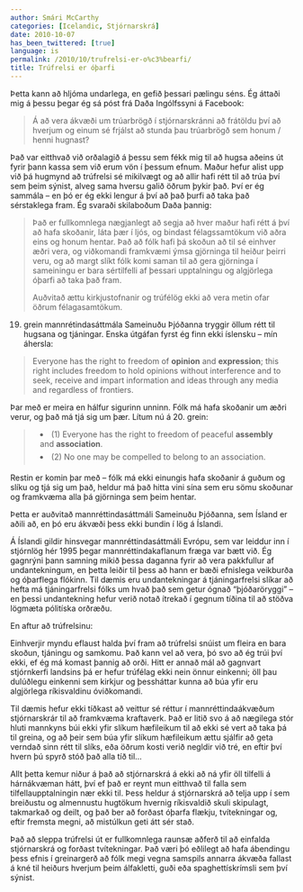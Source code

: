 ```yaml
---
author: Smári McCarthy
categories: [Icelandic, Stjórnarskrá]
date: 2010-10-07
has_been_twittered: [true]
language: is
permalink: /2010/10/trufrelsi-er-o%c3%bearfi/
title: Trúfrelsi er óþarfi
---
```

<p class="wp-flattr-button">
  <a class="FlattrButton" style="display:none;" href="http://www.smarimccarthy.is/2010/10/trufrelsi-er-o%c3%bearfi/" title="Trúfrelsi er óþarfi" rev="flattr;uid:smarimc;language:en_GB;category:text;button:compact;">Þetta kann að hljóma undarlega, en gefið þessari pælingu séns. Ég áttaði mig á þessu þegar ég sá póst frá Daða Ingólfssyni á Facebook: Á að vera ákvæði um trúarbrögð í stjórnarskránni að frátöldu því að hverjum og einum sé frjálst að stunda þau trúarbrögð sem honum / henni hugnast? Það var eitthvað við orðalagið á þessu sem fékk mig til að hugsa aðeins út fyrir þann kassa sem við erum vön í þessum efnum. Maður hefur alist upp við þá hugmynd að trúfrelsi sé mikilvægt og að allir hafi rétt til að trúa því sem þeim sýnist, alveg sama hversu galið öðrum þykir það. Því er ég sammála - en þó er ég ekki lengur á því að það þurfi að taka það sérstaklega fram. Ég svaraði skilaboðum Daða þannig: Það er fullkomnlega nægjanlegt að segja að hver maður hafi rétt á því að hafa skoðanir, láta þær í ljós, og bindast félagssamtökum við aðra eins og honum hentar. Það að fólk hafi þá skoðun að</a>
</p>

Þetta kann að hljóma undarlega, en gefið þessari pælingu séns. Ég áttaði mig á þessu þegar ég sá póst frá Daða Ingólfssyni á Facebook:

> Á að vera ákvæði um trúarbrögð í stjórnarskránni að frátöldu því að hverjum og einum sé frjálst að stunda þau trúarbrögð sem honum / henni hugnast?

Það var eitthvað við orðalagið á þessu sem fékk mig til að hugsa aðeins út fyrir þann kassa sem við erum vön í þessum efnum. Maður hefur alist upp við þá hugmynd að trúfrelsi sé mikilvægt og að allir hafi rétt til að trúa því sem þeim sýnist, alveg sama hversu galið öðrum þykir það. Því er ég sammála &#8211; en þó er ég ekki lengur á því að það þurfi að taka það sérstaklega fram. Ég svaraði skilaboðum Daða þannig:

> Það er fullkomnlega nægjanlegt að segja að hver maður hafi rétt á því að hafa skoðanir, láta þær í ljós, og bindast félagssamtökum við aðra eins og honum hentar. Það að fólk hafi þá skoðun að til sé einhver æðri vera, og viðkomandi framkvæmi ýmsa gjörninga til heiður þeirri veru, og að margt slíkt fólk komi saman til að gera gjörninga í sameiningu er bara sértilfelli af þessari upptalningu og algjörlega óþarfi að taka það fram.
> 
> Auðvitað ættu kirkjustofnanir og trúfélög ekki að vera metin ofar öðrum félagasamtökum.

19. grein mannrétindasáttmála Sameinuðu Þjóðanna tryggir öllum rétt til hugsana og tjáningar. Enska útgáfan fyrst ég finn ekki íslensku &#8211; mín áhersla:

> Everyone has the right to freedom of **opinion** and **expression**; this right includes freedom to hold opinions without interference and to seek, receive and impart information and ideas through any media and regardless of frontiers.

Þar með er meira en hálfur sigurinn unninn. Fólk má hafa skoðanir um æðri verur, og það má tjá sig um þær. Lítum nú á 20. grein:

> <ul style="margin-top: 1em; margin-right: 1em; margin-bottom: 1em; margin-left: 0.5em; list-style-type: none; list-style-position: initial; list-style-image: initial; padding: 0px;">
>   <li style="padding-top: 0px; padding-right: 0px; padding-bottom: 6px; padding-left: 6px; list-style-type: disc; list-style-position: inside; list-style-image: initial; margin: 0px;">
>     (1) Everyone has the right to freedom of peaceful <strong>assembly</strong> and <strong>association</strong>.
>   </li>
>   <li style="padding-top: 0px; padding-right: 0px; padding-bottom: 6px; padding-left: 6px; list-style-type: disc; list-style-position: inside; list-style-image: initial; margin: 0px;">
>     (2) No one may be compelled to belong to an association.
>   </li>
> </ul>

Restin er komin þar með &#8211; fólk má ekki einungis hafa skoðanir á guðum og slíku og tjá sig um það, heldur má það hitta vini sína sem eru sömu skoðunar og framkvæma alla þá gjörninga sem þeim hentar.

Þetta er auðvitað mannréttindasáttmáli Sameinuðu Þjóðanna, sem Ísland er aðili að, en þó eru ákvæði þess ekki bundin í lög á Íslandi.

Á Íslandi gildir hinsvegar mannréttindasáttmáli Evrópu, sem var leiddur inn í stjórnlög hér 1995 þegar mannréttindakaflanum fræga var bætt við. Ég gagnrýni þann samning mikið þessa daganna fyrir að vera pakkfullur af undantekningum, en þetta leiðir til þess að hann er bæði efnislega veikburða og óþarflega flókinn. Til dæmis eru undantekningar á tjáningarfrelsi slíkar að hefta má tjáningarfrelsi fólks um hvað það sem getur ógnað &#8220;þjóðaröryggi&#8221; &#8211; en þessi undantekning hefur verið notað ítrekað í gegnum tíðina til að stöðva lögmæta pólitíska orðræðu.

En aftur að trúfrelsinu:

Einhverjir myndu eflaust halda því fram að trúfrelsi snúist um fleira en bara skoðun, tjáningu og samkomu. Það kann vel að vera, þó svo að ég trúi því ekki, ef ég má komast þannig að orði. Hitt er annað mál að gagnvart stjórnkerfi landsins þá er hefur trúfélag ekki nein önnur einkenni; öll þau dulúðlegu einkenni sem kirkjur og þessháttar kunna að búa yfir eru algjörlega ríkisvaldinu óviðkomandi.

Til dæmis hefur ekki tíðkast að veittur sé réttur í mannréttindaákvæðum stjórnarskrár til að framkvæma kraftaverk. Það er litið svo á að nægilega stór hluti mannkyns búi ekki yfir slíkum hæfileikum til að ekki sé vert að taka þá til greina, og að þeir sem búa yfir slíkum hæfileikum ættu sjálfir að geta verndað sinn rétt til slíks, eða öðrum kosti verið negldir við tré, en eftir því hvern þú spyrð stóð það alla tíð til&#8230;

Allt þetta kemur niður á það að stjórnarskrá á ekki að ná yfir öll tilfelli á hárnákvæman hátt, því ef það er reynt mun eitthvað til falla sem tilfellaupptalningin nær ekki til. Þess heldur á stjórnarskrá að telja upp í sem breiðustu og almennustu hugtökum hvernig ríkisvaldið skuli skipulagt, takmarkað og deilt, og það ber að forðast óþarfa flækju, tvítekningar og, eftir fremsta megni, að mistúlkun geti átt sér stað.

Það að sleppa trúfrelsi út er fullkomnlega raunsæ aðferð til að einfalda stjórnarskrá og forðast tvítekningar. Það væri þó eðlilegt að hafa ábendingu þess efnis í greinargerð að fólk megi vegna samspils annarra ákvæða fallast á kné til heiðurs hverjum þeim álfakletti, guði eða spaghettískrímsli sem því sýnist.

